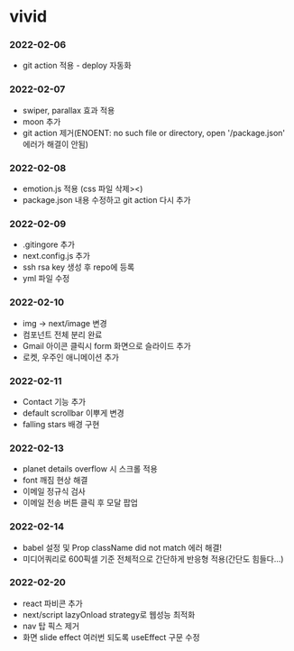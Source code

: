 # vivid 

### 2022-02-06
- git action 적용 - deploy 자동화

### 2022-02-07
- swiper, parallax 효과 적용
- moon 추가
- git action 제거(ENOENT: no such file or directory, open '/package.json' 에러가 해결이 안됨)

### 2022-02-08
- emotion.js 적용 (css 파일 삭제><)
- package.json 내용 수정하고 git action 다시 추가

### 2022-02-09
- .gitingore 추가
- next.config.js 추가
- ssh rsa key 생성 후 repo에 등록
- yml 파일 수정

### 2022-02-10
- img -> next/image 변경
- 컴포넌트 전체 분리 완료
- Gmail 아이콘 클릭시 form 화면으로 슬라이드 추가
- 로켓, 우주인 애니메이션 추가


### 2022-02-11
- Contact 기능 추가
- default scrollbar 이뿌게 변경
- falling stars 배경 구현

### 2022-02-13
- planet details overflow 시 스크롤 적용
- font 깨짐 현상 해결
- 이메일 정규식 검사
- 이메일 전송 버튼 클릭 후 모달 팝업

### 2022-02-14
- babel 설정 및 Prop className did not match 에러 해결!
- 미디어쿼리로 600픽셀 기준 전체적으로 간단하게 반응형 적용(간단도 힘들다...)

### 2022-02-20
- react 파비콘 추가
- next/script lazyOnload strategy로 웹성능 최적화
- nav 탑 픽스 제거
- 화면 slide effect 여러번 되도록 useEffect 구문 수정
